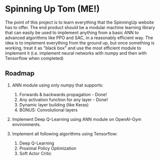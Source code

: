 # Spinning Up Tom (ME!)

The point of this project is to learn everything that the
SpinningUp website has to offer. The end product should be a
modular machine learning library that can easily be used to
implement anything from a basic ANN to advanced algorithms
like PPO and SAC, in a reasonably efficient way. The idea is
to implement everything from the ground up, but once something
is working, treat it as "black box" and use the most efficient
module to implement it (i.e. implement neural networks with
numpy and then with Tensorflow when completed)

## Roadmap

1. ANN module using only numpy that supports:

   1. Forwards & backwards propagation - Done!
   2. Any activation function for any layer - Done!
   3. Dynamic layer building (like Keras)
   4. BONUS: Convolutional layers

2. Implement Deep Q-Learning using ANN module on OpenAI-Gym
   environments.

3. Implement all following algorithms using Tensorflow:
   1. Deep Q-Learning
   2. Proximal Policy Optimization
   3. Soft Actor Critic
